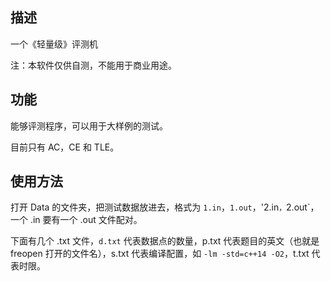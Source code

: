 ## 描述
一个《轻量级》评测机

注：本软件仅供自测，不能用于商业用途。

## 功能
能够评测程序，可以用于大样例的测试。

目前只有 AC，CE 和 TLE。

## 使用方法
打开 Data 的文件夹，把测试数据放进去，格式为 `1.in`，`1.out`，'2.in`，`2.out`，一个 .in 要有一个 .out 文件配对。

下面有几个 .txt 文件，`d.txt` 代表数据点的数量，p.txt 代表题目的英文（也就是 freopen 打开的文件名），s.txt 代表编译配置，如 `-lm -std=c++14 -O2`，t.txt 代表时限。
